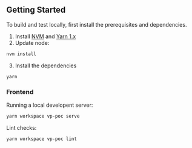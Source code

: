 ## Getting Started

To build and test locally, first install the prerequisites and dependencies.

1. Install [NVM](https://github.com/nvm-sh/nvm#installing-and-updating) and [Yarn 1.x](https://yarnpkg.com/)
2. Update node:

```sh
nvm install
```

3. Install the dependencies

```
yarn
```

### Frontend

Running a local developent server:

```sh
yarn workspace vp-poc serve
```

Lint checks:

```sh
yarn workspace vp-poc lint
```
